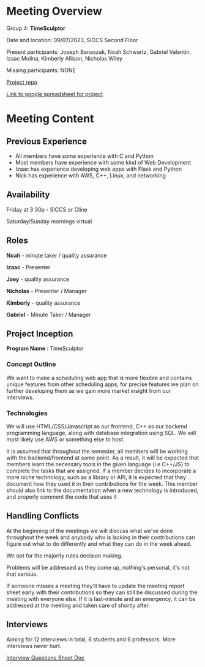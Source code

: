 # Meeting Overview

Group 4: **TimeSculptor**

Date and location: 09/07/2023, SICCS Second Floor

Present participants: Joseph Banaszak, Noah Schwartz, Gabriel Valentin, Izaac Molina, Kimberly Allison, Nicholas Wiley

Missing participants: NONE

[Project repo](https://github.com/nickw409/TimeSculptor)

[Link to google spreadsheet for project](https://docs.google.com/spreadsheets/d/14fM5iwTq8-BzJ-W7JUI0J0oCg_IUsNDok8AHrOQlM9Q/edit?usp=sharing)

# Meeting Content

## Previous Experience

- All members have some experience with C and Python
- Most members have experience with some kind of Web Development
- Izaac has experience developing web apps with Flask and Python
- Nick has experience with AWS, C++, Linux, and networking

## Availability

Friday at 3:30p - SICCS or Cline

Saturday/Sunday mornings virtual

## Roles

**Noah** - minute taker / quality assurance

**Izaac** - Presenter

**Joey** - quality assurance

**Nicholas** - Presenter / Manager

**Kimberly** - quality assurance

**Gabriel** - Minute Taker / Manager

## Project Inception

**Program Name** : TimeSculptor

### Concept Outline

We want to make a scheduling web app that is more flexible and contains unique features from other scheduling apps, for precise features we plan on further developing them as we gain more market insight from our interviews.

### Technologies

We will use HTML/CSS/Javascript as our frontend, C++ as our backend programming language, along with database integration using SQL. We will most likely use AWS or something else to host.

It is assumed that throughout the semester, all members will be working with the backend/frontend at some point. As a result, it will be expected that members learn the necessary tools in the given language (i.e C++/JS) to complete the tasks that are assigned. If a member decides to incorporate a more niche technology, such as a library or API, it is expected that they document how they used it in their contributions for the week. This member should also link to the documentation when a new technology is introduced, and properly comment the code that uses it

## Handling Conflicts

At the beginning of the meetings we will discuss what we've done throughout the week and anybody who is lacking in their contributions can figure out what to do differently and what they can do in the week ahead.

We opt for the majority rules decision making.

Problems will be addressed as they come up, nothing's personal, it's not that serious.

If someone misses a meeting they'll have to update the meeting report sheet early with their contributions so they can still be discussed during the meeting with everyone else. If it is last-minute and an emergency, it can be addressed at the meeting and taken care of shortly after.

## Interviews

Aiming for 12 interviews in total, 6 students and 6 professors. More interviews never hurt.

[Interview Questions Sheet Doc](https://docs.google.com/document/d/10qDEIRywJAsm5OsB6UEb3FruLi3RL3HAdaU6c1aq8_o/edit)
